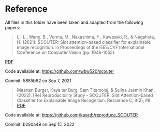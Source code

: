 # Reference
All files in this folder have been taken and adapted from the following papers:

>Li, L., Wang, B., Verma, M., Nakashima, Y., Kawasaki, R., & Nagahara, H. (2021). SCOUTER: Slot attention-based classifier for explainable image recognition. In Proceedings of the IEEE/CVF International Conference on Computer Vision (pp. 1046-1055).

[PDF](https://arxiv.org/abs/2009.06138)

Code available at: https://github.com/wbw520/scouter

Commit: 5885b82 on Sep 7, 2021

>Maarten Burger, Kaya ter Burg, Sam Titarsolej, & Selina Jasmin Khan. (2022). \[Re\] Reproducibility Study - SCOUTER: Slot Attention-based Classifier for Explainable Image Recognition. Rescience C, 8(2), #8. 
[PDF](https://doi.org/10.5281/zenodo.6574641)

Code available at: https://github.com/kayatb/reproduce_SCOUTER

Commit: b290a49 on Sep 15, 2022